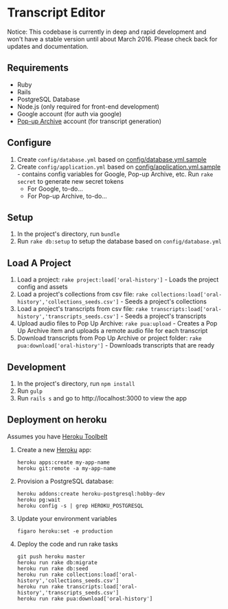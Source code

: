 # Transcript Editor

Notice: This codebase is currently in deep and rapid development and won't have a stable version until about March 2016. Please check back for updates and documentation.

## Requirements

- Ruby
- Rails
- PostgreSQL Database
- Node.js (only required for front-end development)
- Google account (for auth via google)
- [Pop-up Archive](https://popuparchive.com/) account (for transcript generation)

## Configure

1. Create `config/database.yml` based on [config/database.yml.sample](config/database.yml.sample)
2. Create `config/application.yml` based on [config/application.yml.sample](config/application.yml.sample) - contains config variables for Google, Pop-up Archive, etc. Run `rake secret` to generate new secret tokens
   - For Google, to-do...
   - For Pop-up Archive, to-do...

## Setup

1. In the project's directory, run `bundle`
2. Run `rake db:setup` to setup the database based on `config/database.yml`

## Load A Project

1. Load a project: `rake project:load['oral-history']` - Loads the project config and assets
2. Load a project's collections from csv file: `rake collections:load['oral-history','collections_seeds.csv']` - Seeds a project's collections
3. Load a project's transcripts from csv file: `rake transcripts:load['oral-history','transcripts_seeds.csv']` - Seeds a project's transcripts
4. Upload audio files to Pop Up Archive: `rake pua:upload` - Creates a Pop Up Archive item and uploads a remote audio file for each transcript
5. Download transcripts from Pop Up Archive or project folder: `rake pua:download['oral-history']` - Downloads transcripts that are ready

## Development

1. In the project's directory, run `npm install`
2. Run `gulp`
3. Run `rails s` and go to http://localhost:3000 to view the app

## Deployment on heroku

Assumes you have [Heroku Toolbelt](https://toolbelt.heroku.com/)

1. Create a new [Heroku](https://heroku.com) app:

   ```
   heroku apps:create my-app-name
   heroku git:remote -a my-app-name
   ```

2. Provision a PostgreSQL database:

   ```
   heroku addons:create heroku-postgresql:hobby-dev
   heroku pg:wait
   heroku config -s | grep HEROKU_POSTGRESQL
   ```

3. Update your environment variables

   ```
   figaro heroku:set -e production
   ```

4. Deploy the code and run rake tasks

   ```
   git push heroku master
   heroku run rake db:migrate
   heroku run rake db:seed
   heroku run rake collections:load['oral-history','collections_seeds.csv']
   heroku run rake transcripts:load['oral-history','transcripts_seeds.csv']
   heroku run rake pua:download['oral-history']
   ```
